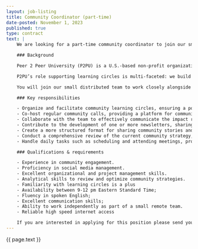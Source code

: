 ```yaml
---
layout: job-listing
title: Community Coordinator (part-time)
date-posted: November 1, 2023
published: true
type: contract
text: |
    We are looking for a part-time community coordinator to join our small distributed team. You will help us foster and grow our community of partners, facilitators, learners and other members around the world. This is an exciting opportunity to make a big contribution in a small team.

    ### Background

    Peer 2 Peer University (P2PU) is a U.S.-based non-profit organization that supports community-based alternatives to mainstream formal education. Since 2015, we’ve been running learning circles: in-person study groups for people who want to learn something together. Learning circles currently meet in public libraries and community centers around the world: our partners include public library systems in Chicago, Detroit, Boston, Kansas City, Charlotte, Los Angeles, Toronto, Berlin, Cologne, and Braga (PT) as well as national organizations in Kenya, Poland, Romania, and Finland.

    P2PU’s role supporting learning circles is multi-faceted: we build open source software to support in-person learning communities, we train individuals to facilitate learning circles and maintain a virtual facilitator community of practice, we develop and curate open educational resources, and we help our partners build new pathways for community-based learning in their towns and cities.

    You will join our small distributed team to work closely alongside librarians, designers, researchers, and educators. Operationally we are a 2-person team, based in Detroit, MI, and Cape Town. This is a part-time (20 hours/week) contract for 3 months with the hope and intent to extend. Compensation is between $20 and $25 per hour. You can be based anywhere. To learn more about P2PU, visit our [website](https://www.p2pu.org/).

    ### Key responsibilities

    - Organize and facilitate community learning circles, ensuring a positive and collaborative learning environment for participants.
    - Co-host regular community calls, providing a platform for community members to connect, share ideas, and discuss relevant topics.
    - Collaborate with the team to effectively communicate the impact report findings to the community, disseminating insights and progress updates.
    - Contribute to the development of one or more newsletters, sharing relevant community updates, success stories, and important announcements.
    - Create a more structured format for sharing community stories and develop templates for sharing these stories on various social media platforms, including Instagram, X, and LinkedIn.
    - Conduct a comprehensive review of the current community strategy, identifying the community's demographics, engagement activities, strengths, challenges, and opportunities for improvement. 
    - Handle daily tasks such as scheduling and attending meetings, providing support to community members, offering weekly updates, and managing social media accounts.

    ### Qualifications & requirements

    - Experience in community engagement.
    - Proficiency in social media management.
    - Excellent organizational and project management skills.
    - Analytical skills to review and optimize community strategies.
    - Familiarity with learning circles is a plus
    - Availability between 9-12 pm Eastern Standard Time;
    - Fluency in spoken English;
    - Excellent communication skills;
    - Ability to work independently as part of a small remote team.
    - Reliable high speed internet access

    If you are interested in applying for this position please send your CV and cover letter to [thepeople@p2pu.org](mailto:thepeople@p2pu.org) with the “Subject “Community Coordinator” as a single PDF document.
---
```


<script type="application/ld+json">
{
    "@context" : "https://schema.org/",
    "@type" : "JobPosting",
    "title" : "Community Coordinator",
    "description" : "{{page.text | markdownify | strip_newlines | replace:'"', "'" }}",
    "datePosted" : "2023-11-01",
    "validThrough" : "2023-12-01T00:00",
    "employmentType" : "CONTRACTOR",
    "hiringOrganization" : {
        "@type" : "Organization",
        "name" : "Peer 2 Peer University",
        "sameAs" : "https://www.p2pu.org"
    },
    "baseSalary": {
        "@type": "MonetaryAmount",
        "currency": "USD",
        "maxValue": 25.00,
        "minValue": 20.00,
        "value": 25.00
    },
    "jobLocationType": "TELECOMMUTE",
    "applicantLocationRequirements": [
  		{
    		"@type": "Country",
    		"sameAs": "https://www.wikidata.org/wiki/Q30",
    		"name": "USA"
  		},
  		{
    		"@type": "Country",
    		"sameAs": "https://www.wikidata.org/wiki/Q458",
    		"name": "European Union"
  		},
  		{
          	"@type": "Country",
    		"sameAs": "https://www.wikidata.org/wiki/Q19464773",
          	"name": "Northern America and Mexico"
  		},
  		{
          	"@type": "Country",
    		"sameAs": "https://www.wikidata.org/wiki/Q258",
          	"name": "South Africa"
  		}
	]
}
</script>

{{ page.text }}
